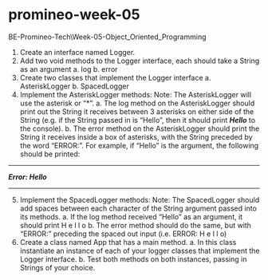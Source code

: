 # promineo-week-05
BE-Promineo-Tech\Week-05-Object_Oriented_Programming
1. Create an interface named Logger.
2. Add two void methods to the Logger interface, each should take a String as an
argument
a. log
b. error
3. Create two classes that implement the Logger interface
a. AsteriskLogger
b. SpacedLogger
4. Implement the AsteriskLogger methods: Note: The AsteriskLogger will use the asterisk
or “*”.
a. The log method on the AsteriskLogger should print out the String it receives
between 3 asterisks on either side of the String (e.g. if the String passed in is
“Hello”, then it should print ***Hello*** to the console).
b. The error method on the AsteriskLogger should print the String it receives inside
a box of asterisks, with the String preceded by the word “ERROR:”. For example,
if “Hello” is the argument, the following should be printed:
****************
***Error: Hello***
****************
5. Implement the SpacedLogger methods: Note: The SpacedLogger should add spaces
between each character of the String argument passed into its methods.
a. If the log method received “Hello” as an argument, it should print H e l l o
b. The error method should do the same, but with “ERROR:” preceding the spaced
out input (i.e. ERROR: H e l l o)
6. Create a class named App that has a main method.
a. In this class instantiate an instance of each of your logger classes that implement
the Logger interface.
b. Test both methods on both instances, passing in Strings of your choice.
